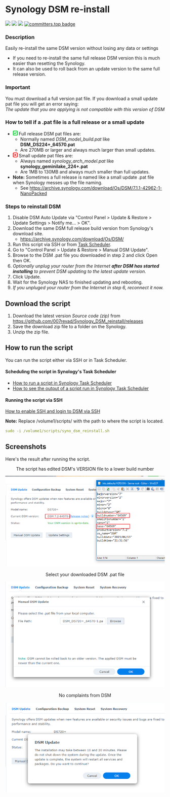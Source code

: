# Synology DSM re-install

<a href="https://github.com/007revad/Synology_DSM_reinstall/releases"><img src="https://img.shields.io/github/release/007revad/Synology_DSM_reinstall.svg"></a>
<a href="https://hits.seeyoufarm.com"><img src="https://hits.seeyoufarm.com/api/count/incr/badge.svg?url=https%3A%2F%2Fgithub.com%2F007revad%2FDSM_reinstallh&count_bg=%2379C83D&title_bg=%23555555&icon=&icon_color=%23E7E7E7&title=views&edge_flat=false"/></a>
[![](https://img.shields.io/static/v1?label=Sponsor&message=%E2%9D%A4&logo=GitHub&color=%23fe8e86)](https://github.com/sponsors/007revad)
[![committers.top badge](https://user-badge.committers.top/australia/007revad.svg)](https://user-badge.committers.top/australia/007revad)

### Description

Easily re-install the same DSM version without losing any data or settings

  - If you need to re-install the same full release DSM version this is much easier than resetting the Synology.
  - It can also be used to roll back from an update version to the same full release version.

### Important

You must download a full version pat file. If you download a small update pat file you will get an error saying: <br> *The update that you are applying is not compatible with this version of DSM*

### How to tell if a .pat file is a full release or a small update

  - <img src="images/tick.svg" width="15" height="15"> Full release DSM pat files are:
    - Normally named *DSM_model_build.pat* like **DSM_DS224+_64570.pat**
    - Are 270MB or larger and always much larger than small updates.
  - <img src="images/cross.svg" width="15" height="15"> Small update pat files are:
    - Always named *synology_arch_model.pat* like **synology_geminilake_224+.pat**
    - Are 1MB to 130MB and always much smaller than full updates.
  - **Note:** Sometimes a full release is named like a small update .pat file when Synology messes up the file naming.
    - See https://archive.synology.com/download/Os/DSM/7.1.1-42962-1-NanoPacked

### Steps to reinstall DSM

1. Disable DSM Auto Update via "Control Panel > Update & Restore > Update Settings > Notify me... > OK".
2. Download the same DSM full release build version from Synology's download site.
    - https://archive.synology.com/download/Os/DSM/ 
4. Run this script via SSH or from <a href=how_to_run_from_scheduler.md/>Task Scheduler</a>.
5. Go to "Control Panel > Update & Restore > Manual DSM Update".
6. Browse to the DSM .pat file you downloaded in step 2 and click Open then OK.
7. *Optionally unplug your router from the Internet **after DSM has started installing** to prevent DSM updating to the latest update version.*
8. Click Update.
9. Wait for the Synology NAS to finished updating and rebooting.
10. *If you unpluged your router from the Internet in step 6, reconnect it now.*

## Download the script

1. Download the latest version _Source code (zip)_ from https://github.com/007revad/Synology_DSM_reinstall/releases
2. Save the download zip file to a folder on the Synology.
3. Unzip the zip file.

## How to run the script

You can run the script either via SSH or in Task Scheduler.

#### Scheduling the script in Synology's Task Scheduler

- <a href=how_to_run_from_scheduler.md/>How to run a script in Synology Task Scheduler</a> 
- <a href=how_to_see_output_in_scheduler.md>How to see the output of a script run in Synology Task Scheduler</a>

#### Running the script via SSH

[How to enable SSH and login to DSM via SSH](https://kb.synology.com/en-global/DSM/tutorial/How_to_login_to_DSM_with_root_permission_via_SSH_Telnet)

**Note:** Replace /volume1/scripts/ with the path to where the script is located.
```YAML
sudo -i /volume1/scripts/syno_dsm_reinstall.sh
```

## Screenshots

Here's the result after running the script.

<p align="center">The script has edited DSM's VERSION file to a lower build number</p>
<p align="center"><img src="/images/reinstall_dsm_step-1.png"></p>

<p align="center">Select your downloaded DSM .pat file</p>
<p align="center"><img src="/images/reinstall_dsm_step-2.png"></p>

<p align="center">No complaints from DSM</p>
<p align="center"><img src="/images/reinstall_dsm_step-3.png"></p>
